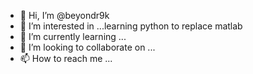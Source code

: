 - 👋 Hi, I’m @beyondr9k
- 👀 I’m interested in ...learning python to replace matlab
- 🌱 I’m currently learning ...
- 💞️ I’m looking to collaborate on ...
- 📫 How to reach me ...

<!---
beyondr9k/beyondr9k is a ✨ special ✨ repository because its `README.md` (this file) appears on your GitHub profile.
You can click the Preview link to take a look at your changes.
--->
